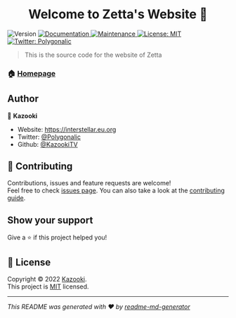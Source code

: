<h1 align="center">Welcome to Zetta's Website 👋</h1>
<p>
  <img alt="Version" src="https://img.shields.io/badge/version-1.0.0-blue.svg?cacheSeconds=2592000" />
  <a href=" " target="_blank">
    <img alt="Documentation" src="https://img.shields.io/badge/documentation-yes-brightgreen.svg" />
  </a>
  <a href="https://github.com/zettaware/zettawarehub.io.git/graphs/commit-activity" target="_blank">
    <img alt="Maintenance" src="https://img.shields.io/badge/Maintained%3F-yes-green.svg" />
  </a>
  <a href="https://github.com/zettaware/zettawarehub.io.git/blob/master/LICENSE" target="_blank">
    <img alt="License: MIT" src="https://img.shields.io/github/license/KazookiTV/Zetta's Website" />
  </a>
  <a href="https://twitter.com/Polygonalic" target="_blank">
    <img alt="Twitter: Polygonalic" src="https://img.shields.io/twitter/follow/Polygonalic.svg?style=social" />
  </a>
</p>

> This is the source code for the website of Zetta

### 🏠 [Homepage](https://zettaware.github.io/)

## Author

👤 **Kazooki**

* Website: https://interstellar.eu.org
* Twitter: [@Polygonalic](https://twitter.com/Polygonalic)
* Github: [@KazookiTV](https://github.com/KazookiTV)

## 🤝 Contributing

Contributions, issues and feature requests are welcome!<br />Feel free to check [issues page](https://github.com/zettaware/zettaware.github.io/issues). You can also take a look at the [contributing guide]( ).

## Show your support

Give a ⭐️ if this project helped you!

## 📝 License

Copyright © 2022 [Kazooki](https://github.com/KazookiTV).<br />
This project is [MIT](https://github.com/zettaware/zettawarehub.io.git/blob/master/LICENSE) licensed.

***
_This README was generated with ❤️ by [readme-md-generator](https://github.com/kefranabg/readme-md-generator)_